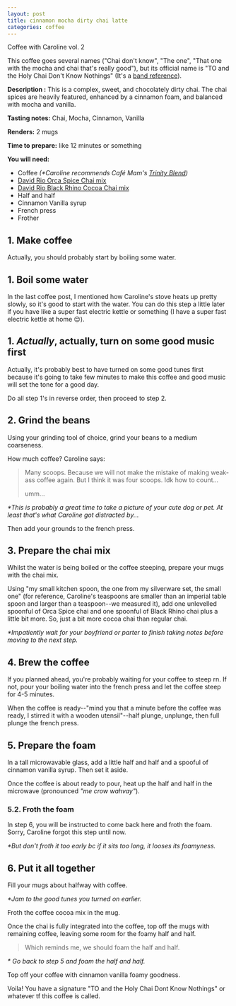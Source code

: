 ```yaml
---
layout: post
title: cinnamon mocha dirty chai latte
categories: coffee
---
```


Coffee with Caroline vol. 2

This coffee goes several names ("Chai don't know", "The one", "That one with the mocha and chai that's really good"), but its official name is "TO and the Holy Chai Don't Know Nothings" (It's a [band reference](https://www.tkandtheholyknownothings.com/)).

**Description :** This is a complex, sweet, and chocolately dirty chai. The chai spices are heavily featured, enhanced by a cinnamon foam, and balanced with mocha and vanilla.

**Tasting notes:** Chai, Mocha, Cinnamon, Vanilla

**Renders:** 2 mugs

**Time to prepare:** like 12 minutes or something

**You will need:**
- Coffee _(*Caroline recommends Café Mam's [Trinity Blend](https://cafemam.com/products/trinity-blend?_pos=1&_sid=822c976e7&_ss=r))_
- [David Rio Orca Spice Chai mix](https://www.davidrio.com/product-page/orca-spice-sugar-free-chai)
- [David Rio Black Rhino Cocoa Chai mix](https://www.davidrio.com/product-page/black-rhino-cocoa-chai)
- Half and half
- Cinnamon Vanilla syrup
- French press
- Frother

## 1. Make coffee

Actually, you should probably start by boiling some water.

## 1. Boil some water

In the last coffee post, I mentioned how Caroline's stove heats up pretty slowly, so it's good to start with the water. You can do this step a little later if you have like a super fast electric kettle or something (I have a super fast electric kettle at home 😌).

## 1. _Actually_, actually, turn on some good music first

Actually, it's probably best to have turned on some good tunes first because it's going to take few minutes to make this coffee and good music will set the tone for a good day.

Do all step 1's in reverse order, then proceed to step 2.

## 2. Grind the beans

Using your grinding tool of choice, grind your beans to a medium coarseness. 

How much coffee? Caroline says:

> Many scoops. Because we will not make the mistake of making weak-ass coffee again. But I think it was four scoops. Idk how to count...
> 
> umm... 

_*This is probably a great time to take a picture of your cute dog or pet. At least that's what Caroline got distracted by..._

Then add your grounds to the french press.

## 3. Prepare the chai mix

Whilst the water is being boiled or the coffee steeping, prepare your mugs with the chai mix.

Using "my small kitchen spoon, the one from my silverware set, the small one" (for reference, Caroline's teaspoons are smaller than an imperial table spoon and larger than a teaspoon--we measured it), add one unlevelled spoonful of Orca Spice chai and one spoonful of Black Rhino chai plus a little bit more. So, just a bit more cocoa chai than regular chai.

_*Impatiently wait for your boyfriend or parter to finish taking notes before moving to the next step._

## 4. Brew the coffee

If you planned ahead, you're probably waiting for your coffee to steep rn. If not, pour your boiling water into the french press and let the coffee steep for 4-5 minutes.

When the coffee is ready--"mind you that a minute before the coffee was ready, I stirred it with a wooden utensil"--half plunge, unplunge, then full plunge the french press.

## 5. Prepare the foam

In a tall microwavable glass, add a little half and half and a spooful of cinnamon vanilla syrup. Then set it aside.

Once the coffee is about ready to pour, heat up the half and half in the microwave (pronounced _"me crow wahvay"_).

### 5.2. Froth the foam

In step 6, you will be instructed to come back here and froth the foam. Sorry, Caroline forgot this step until now.

_*But don't froth it too early bc if it sits too long, it looses its foamyness._

## 6. Put it all together

Fill your mugs about halfway with coffee.

_*Jam to the good tunes you turned on earlier._

Froth the coffee cocoa mix in the mug.

Once the chai is fully integrated into the coffee, top off the mugs with remaining coffee, leaving some room for the foamy half and half.

> Which reminds me, we should foam the half and half.

_* Go back to step 5 and foam the half and half._

Top off your coffee with cinnamon vanilla foamy goodness.

Voila! You have a signature "TO and the Holy Chai Dont Know Nothings" or whatever tf this coffee is called.
